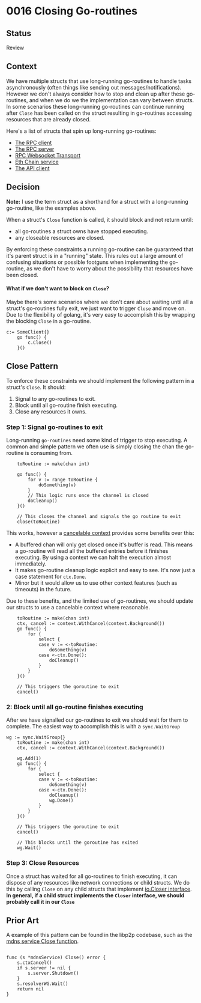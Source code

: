 # 0016 Closing Go-routines

## Status

Review

## Context

We have multiple structs that use long-running go-routines to handle tasks asynchronously (often things like sending out messages/notifications). However we don't always consider how to stop and clean up after these go-routines, and when we do we the implementation can vary between structs. In some scenarios these long-running go-routines can continue running after `Close` has been called on the struct resulting in go-routines accessing resources that are already closed.

Here's a list of structs that spin up long-running go-routines:

- [The RPC client](https://github.com/statechannels/go-nitro/blob/0b5fa37613363720c91c115c3de252a39b1b1f0a/rpc/client.go#L14)
- [The RPC server](https://github.com/statechannels/go-nitro/blob/0b5fa37613363720c91c115c3de252a39b1b1f0a/rpc/server.go#L223)
- [RPC Websocket Transport](https://github.com/statechannels/go-nitro/blob/0b5fa37613363720c91c115c3de252a39b1b1f0a/rpc/transport/ws/server.go#L49)
- [Eth Chain service](https://github.com/statechannels/go-nitro/blob/0b5fa37613363720c91c115c3de252a39b1b1f0a/client/engine/chainservice/eth_chainservice.go#L244)
- [The API client](https://github.com/statechannels/go-nitro/blob/0b5fa37613363720c91c115c3de252a39b1b1f0a/client/client.go#L87)

## Decision

**Note:** I use the term struct as a shorthand for a struct with a long-running go-routine, like the examples above.

When a struct's `Close` function is called, it should block and not return until:

- all go-routines a struct owns have stopped executing.
- any closeable resources are closed.

By enforcing these constraints a running go-routine can be guaranteed that it's parent struct is in a "running" state. This rules out a large amount of confusing situations or possible footguns when implementing the go-routine, as we don't have to worry about the possibility that resources have been closed.

#### What if we don't want to block on `Close`?

Maybe there's some scenarios where we don't care about waiting until all a struct's go-routines fully exit, we just want to trigger `Close` and move on. Due to the flexibility of golang, it's very easy to accomplish this by wrapping the blocking `Close` in a go-routine.

```golang
c:= SomeClient{}
	go func() {
		c.Close()
	}()
```

## Close Pattern

To enforce these constraints we should implement the following pattern in a struct's `Close`. It should:

1. Signal to any go-routines to exit.
2. Block until all go-routine finish executing.
3. Close any resources it owns.

### Step 1: Signal go-routines to exit

Long-running `go-routines` need some kind of trigger to stop executing. A common and simple pattern we often use is simply closing the chan the go-routine is consuming from.

```golang
	toRoutine := make(chan int)

	go func() {
		for v := range toRoutine {
			doSomething(v)
		}
		// This logic runs once the channel is closed
		doCleanup()
	}()

	// This closes the channel and signals the go routine to exit
	close(toRoutine)

```

This works, however a [cancelable context](https://cs.opensource.google/go/go/+/go1.20.5:src/context/context.go;l=238) provides some benefits over this:

- A buffered chan will only get closed once it's buffer is read. This means a go-routine will read all the buffered entries before it finishes executing. By using a context we can halt the execution almost immediately.
- It makes go-routine cleanup logic explicit and easy to see. It's now just a case statement for `ctx.Done`.
- Minor but it would allow us to use other context features (such as timeouts) in the future.

Due to these benefits, and the limited use of go-routines, we should update our structs to use a cancelable context where reasonable.

```golang
	toRoutine := make(chan int)
	ctx, cancel := context.WithCancel(context.Background())
	go func() {
		for {
			select {
			case v := <-toRoutine:
				doSomething(v)
			case <-ctx.Done():
				doCleanup()
			}
		}
	}()

	// This triggers the goroutine to exit
	cancel()
```

### 2: Block until all go-routine finishes executing

After we have signalled our go-routines to exit we should wait for them to complete. The easiest way to accomplish this is with a `sync.WaitGroup`

```golang
wg := sync.WaitGroup{}
	toRoutine := make(chan int)
	ctx, cancel := context.WithCancel(context.Background())

	wg.Add(1)
	go func() {
		for {
			select {
			case v := <-toRoutine:
				doSomething(v)
			case <-ctx.Done():
				doCleanup()
				wg.Done()
			}
		}
	}()

	// This triggers the goroutine to exit
	cancel()

	// This blocks until the goroutine has exited
	wg.Wait()
```

### Step 3: Close Resources

Once a struct has waited for all go-routines to finish executing, it can dispose of any resources like network connections or child structs. We do this by calling `Close` on any child structs that implement [io.Closer interface](https://pkg.go.dev/io#Closer). **In general, if a child struct implements the `Closer` interface, we should probably call it in our `Close`**

## Prior Art

A example of this pattern can be found in the libp2p codebase, such as the [mdns service Close function](https://github.com/libp2p/go-libp2p/blob/c9de1665054229bdfd40884cd0b893744ec8ef7e/p2p/discovery/mdns/mdns.go#L75).

```golang

func (s *mdnsService) Close() error {
	s.ctxCancel()
	if s.server != nil {
		s.server.Shutdown()
	}
	s.resolverWG.Wait()
	return nil
}
```
